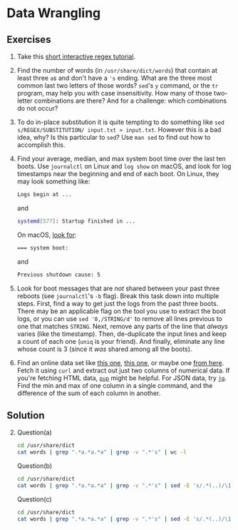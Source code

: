 # Data Wrangling

## Exercises

1. Take this [short interactive regex tutorial](https://regexone.com/).
2. Find the number of words (in `/usr/share/dict/words`) that contain at
   least three `a`s and don't have a `'s` ending. What are the three
   most common last two letters of those words? `sed`'s `y` command, or
   the `tr` program, may help you with case insensitivity. How many
   of those two-letter combinations are there? And for a challenge:
   which combinations do not occur?
3. To do in-place substitution it is quite tempting to do something like
   `sed s/REGEX/SUBSTITUTION/ input.txt > input.txt`. However this is a
   bad idea, why? Is this particular to `sed`? Use `man sed` to find out
   how to accomplish this.
4. Find your average, median, and max system boot time over the last ten
   boots. Use `journalctl` on Linux and `log show` on macOS, and look
   for log timestamps near the beginning and end of each boot. On Linux,
   they may look something like:

   ```bash
   Logs begin at ...
   ```

   and

   ```bash
   systemd[577]: Startup finished in ...
   ```

   On macOS, [look
   for](https://eclecticlight.co/2018/03/21/macos-unified-log-3-finding-your-way/):

   ```bash
   === system boot:
   ```

   and

   ```bash
   Previous shutdown cause: 5
   ```

5. Look for boot messages that are _not_ shared between your past three
   reboots (see `journalctl`'s `-b` flag). Break this task down into
   multiple steps. First, find a way to get just the logs from the past
   three boots. There may be an applicable flag on the tool you use to
   extract the boot logs, or you can use `sed '0,/STRING/d'` to remove
   all lines previous to one that matches `STRING`. Next, remove any
   parts of the line that _always_ varies (like the timestamp). Then,
   de-duplicate the input lines and keep a count of each one (`uniq` is
   your friend). And finally, eliminate any line whose count is 3 (since
   it _was_ shared among all the boots).
6. Find an online data set like [this
   one](https://stats.wikimedia.org/EN/TablesWikipediaZZ.htm), [this
   one](https://ucr.fbi.gov/crime-in-the-u.s/2016/crime-in-the-u.s.-2016/topic-pages/tables/table-1),
   or maybe one [from
   here](https://www.springboard.com/blog/free-public-data-sets-data-science-project/).
   Fetch it using `curl` and extract out just two columns of numerical
   data. If you're fetching HTML data,
   [`pup`](https://github.com/EricChiang/pup) might be helpful. For JSON
   data, try [`jq`](https://stedolan.github.io/jq/). Find the min and
   max of one column in a single command, and the difference of the sum
   of each column in another.

## Solution

2. Question(a)

   ```bash
   cd /usr/share/dict
   cat words | grep ".*a.*a.*a" | grep -v ".*'s" | wc -l
   ```

   Question(b)

   ```bash
   cd /usr/share/dict
   cat words | grep ".*a.*a.*a" | grep -v ".*'s" | sed -E 's/.*(..)/\1/' | sort | uniq -c | sort -nk11 | tail -n5 | awk '{print $2}'
   ```

   Question(c)

   ```bash
   cd /usr/share/dict
   cat words | grep ".*a.*a.*a" | grep -v ".*'s" | sed -E 's/.*(..)/\1/' | sort | uniq -c | sort -nk11 | tail -n5 | awk '{print $2}'
   ```
